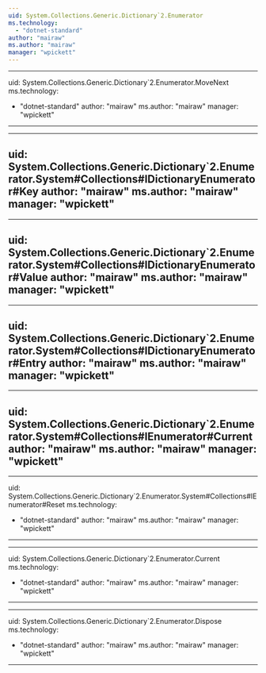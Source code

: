 ```yaml
---
uid: System.Collections.Generic.Dictionary`2.Enumerator
ms.technology: 
  - "dotnet-standard"
author: "mairaw"
ms.author: "mairaw"
manager: "wpickett"
---
```


---
uid: System.Collections.Generic.Dictionary`2.Enumerator.MoveNext
ms.technology: 
  - "dotnet-standard"
author: "mairaw"
ms.author: "mairaw"
manager: "wpickett"
---

---
uid: System.Collections.Generic.Dictionary`2.Enumerator.System#Collections#IDictionaryEnumerator#Key
author: "mairaw"
ms.author: "mairaw"
manager: "wpickett"
---

---
uid: System.Collections.Generic.Dictionary`2.Enumerator.System#Collections#IDictionaryEnumerator#Value
author: "mairaw"
ms.author: "mairaw"
manager: "wpickett"
---

---
uid: System.Collections.Generic.Dictionary`2.Enumerator.System#Collections#IDictionaryEnumerator#Entry
author: "mairaw"
ms.author: "mairaw"
manager: "wpickett"
---

---
uid: System.Collections.Generic.Dictionary`2.Enumerator.System#Collections#IEnumerator#Current
author: "mairaw"
ms.author: "mairaw"
manager: "wpickett"
---

---
uid: System.Collections.Generic.Dictionary`2.Enumerator.System#Collections#IEnumerator#Reset
ms.technology: 
  - "dotnet-standard"
author: "mairaw"
ms.author: "mairaw"
manager: "wpickett"
---

---
uid: System.Collections.Generic.Dictionary`2.Enumerator.Current
ms.technology: 
  - "dotnet-standard"
author: "mairaw"
ms.author: "mairaw"
manager: "wpickett"
---

---
uid: System.Collections.Generic.Dictionary`2.Enumerator.Dispose
ms.technology: 
  - "dotnet-standard"
author: "mairaw"
ms.author: "mairaw"
manager: "wpickett"
---
